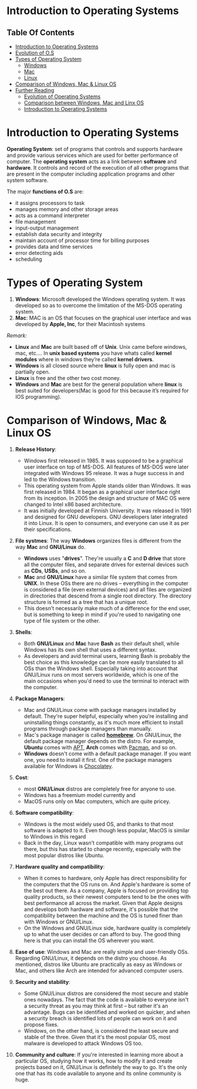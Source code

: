 # Introduction to Operating Systems

## Table Of Contents
- [Introduction to Operating Systems](#Introduction-to-Operating-Systems)
- [Evolution of O.S](#Evolution-of-O.S)
- [Types of Operating System](#Types-of-Operating-System)
   - [Windows]()
   - [Mac]()
   - [Linux](https://github.com/nyangweso-rodgers/Computer_Science_Concepts/tree/master/Operating_Systems_and_Command_Line/Linux)
- [Comparison of Windows, Mac & Linux OS](#Comparison-of-Windows,-Mac-&-Linux-OS)
- [Further Reading]()
    - [Evolution of Operating Systems](https://www.notesjam.com/2017/09/evolution-of-operating-system.html)
    - [Comparison between Windows, Mac and Linx OS](https://www.educba.com/linux-vs-mac-vs-windows/)
    - [Introduction to Operating Systems](https://www.freecodecamp.org/news/an-introduction-to-operating-systems/)

# Introduction to Operating Systems
__Operating System__: set of programs that controls and supports hardware and provide various services which are used for better performance of computer. The __operating system__ acts as a link between __software__ and __hardware__. It controls and record of the execution of all other programs that are present in the computer including application programs and other system software. 

The major __functions of O.S__ are:
- it assigns processors to task
- manages memory and other storage areas
- acts as a command interpreter
- file management
- input-output management
- establish data security and integrity
- maintain account of processor time for billing purposes
- provides data and time services
- error detecting aids
- scheduling

# Types of Operating System
1. __Windows__: Microsoft developed the Windows operating system. It was developed so as to overcome the limitation of the MS-DOS operating system.
2. __Mac__: MAC is an OS that focuses on the graphical user interface and was developed by __Apple, Inc__, for their Macintosh systems

_Remark:_
* __Linux__ and __Mac__ are built based off of __Unix__. Unix came before windows, mac, etc…. In __unix based systems__ you have whats called __kernel modules__ where in windows they’re called __kernel drivers__.
* __Windows__ is all closed source where __linux__ is fully open and mac is partially open.
* __Linux__ is free and the other two cost money.
* __Windows__ and __Mac__ are best for the general population where __linux__ is best suited for developers(Mac is good for this because it’s required for IOS programming).

# Comparison of Windows, Mac & Linux OS
1. __Release History__:
   - Windows first released in 1985. It was supposed to be a graphical user interface on top of MS-DOS. All features of MS-DOS were later integrated with Windows 95 release. It was a huge success in and led to the Windows transition.
   - This operating system from Apple stands older than Windows. It was first released in 1984. It began as a graphical user interface right from its inception. In 2005 the design and structure of MAC OS were changed to Intel x86 based architecture.
   - It was initially developed at Finnish University. It was released in 1991 and designed for GNU developers. GNU developers later integrated it into Linux. It is open to consumers, and everyone can use it as per their specifications.

2. __File systmes__: The way __Windows__ organizes files is different from the way __Mac__ and __GNU/Linux__ do. 
   - __Windows__ uses "__drives__". They're usually a __C__ and __D drive__ that store all the computer files, and separate drives for external devices such as __CDs__, __USBs__, and so on.
   - __Mac__ and __GNU/Linux__ have a similar file system that comes from __UNIX__. In these OSs there are no drives – everything in the computer is considered a file (even external devices) and all files are organized in directories that descend from a single root directory. The directory structure is formed as a tree that has a unique root.
   - This doesn't necessarily make much of a difference for the end user, but is something to keep in mind if you're used to navigating one type of file system or the other.
3. __Shells__: 
   - Both __GNU/Linux__ and __Mac__ have __Bash__ as their default shell, while Windows has its own shell that uses a different syntax. 
   - As developers and avid terminal users, learning Bash is probably the best choice as this knowledge can be more easily translated to all OSs than the Windows shell. Especially taking into account that GNU/Linux runs on most servers worldwide, which is one of the main occasions when you'd need to use the terminal to interact with the computer.
4. __Package Managers__: 
   - Mac and GNU/Linux come with package managers installed by default. They're super helpful, especially when you're installing and uninstalling things constantly, as it's much more efficient to install programs through package managers than manually. 
   - Mac's package manager is called __[homebrew](https://brew.sh/)__. On GNU/Linux, the default package manager depends on the distro. For example, __Ubuntu__ comes with [APT](https://ubuntu.com/server/docs/package-management), __Arch__ comes with [Pacman](https://wiki.archlinux.org/title/pacman), and so on.
   - __Windows__ doesn't come with a default package manager. If you want one, you need to install it first. One of the package managers available for Windows is [Chocolatey](https://docs.chocolatey.org/en-us/).
5. __Cost__:
   - most __GNU/Linux__ distros are completely free for anyone to use. 
   - Windows has a freemium model currently and 
   - MacOS runs only on Mac computers, which are quite pricey.
6. __Software compatibility__:
   - Windows is the most widely used OS, and thanks to that most software is adapted to it. Even though less popular, MacOS is similar to Windows in this regard
   - Back in the day, Linux wasn't compatible with many programs out there, but this has started to change recently, especially with the most popular distros like Ubuntu.
7. __Hardware quality and compatibility__:
   - When it comes to hardware, only Apple has direct responsibility for the computers that the OS runs on. And Apple's hardware is some of the best out there. As a company, Apple is focused on providing top quality products, so their newest computers tend to be the ones with best performance all across the market. Given that Apple designs and develops both hardware and software, it's possible that the compatibility between the machine and the OS is tuned finer than with Windows or GNU/Linux.
   - On the Windows and GNU/Linux side, hardware quality is completely up to what the user decides or can afford to buy. The good thing here is that you can install the OS wherever you want.
8. __Ease of use__: Windows and Mac are really simple and user-friendly OSs. Regarding GNU/Linux, it depends on the distro you choose. As mentioned, distros like Ubuntu are practically as easy as Windows or Mac, and others like Arch are intended for advanced computer users.
9. __Security and stability__: 
   - Some GNU/Linux distros are considered the most secure and stable ones nowadays. The fact that the code is available to everyone isn't a security threat as you may think at first – but rather it's an advantage. Bugs can be identified and worked on quicker, and when a security breach is identified lots of people can work on it and propose fixes.
   - Windows, on the other hand, is considered the least secure and stable of the three. Given that it's the most popular OS, most malware is developed to attack Windows OS too.
10. __Community and culture__: If you're interested in learning more about a particular OS, studying how it works, how to modify it and create projects based on it, GNU/Linux is definitely the way to go. It's the only one that has its code available to anyone and its online community is huge.